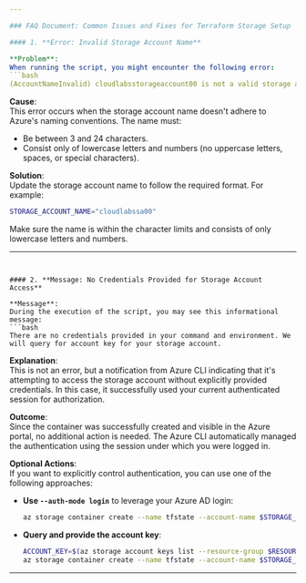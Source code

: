 ```yaml
---

### FAQ Document: Common Issues and Fixes for Terraform Storage Setup

#### 1. **Error: Invalid Storage Account Name**

**Problem**:  
When running the script, you might encounter the following error:
```bash
(AccountNameInvalid) cloudlabsstorageaccount00 is not a valid storage account name. Storage account name must be between 3 and 24 characters in length and use numbers and lower-case letters only.
```

**Cause**:  
This error occurs when the storage account name doesn't adhere to Azure's naming conventions. The name must:
- Be between 3 and 24 characters.
- Consist only of lowercase letters and numbers (no uppercase letters, spaces, or special characters).

**Solution**:  
Update the storage account name to follow the required format. For example:
```bash
STORAGE_ACCOUNT_NAME="cloudlabssa00"
```

Make sure the name is within the character limits and consists of only lowercase letters and numbers.

---
```


#### 2. **Message: No Credentials Provided for Storage Account Access**

**Message**:  
During the execution of the script, you may see this informational message:
```bash
There are no credentials provided in your command and environment. We will query for account key for your storage account.
```

**Explanation**:  
This is not an error, but a notification from Azure CLI indicating that it's attempting to access the storage account without explicitly provided credentials. In this case, it successfully used your current authenticated session for authorization.

**Outcome**:  
Since the container was successfully created and visible in the Azure portal, no additional action is needed. The Azure CLI automatically managed the authentication using the session under which you were logged in.

**Optional Actions**:  
If you want to explicitly control authentication, you can use one of the following approaches:
- **Use `--auth-mode login`** to leverage your Azure AD login:
  ```bash
  az storage container create --name tfstate --account-name $STORAGE_ACCOUNT_NAME --auth-mode login
  ```
- **Query and provide the account key**:
  ```bash
  ACCOUNT_KEY=$(az storage account keys list --resource-group $RESOURCE_GROUP_NAME --account-name $STORAGE_ACCOUNT_NAME --query '[0].value' --output tsv)
  az storage container create --name tfstate --account-name $STORAGE_ACCOUNT_NAME --account-key $ACCOUNT_KEY
  ```

---

